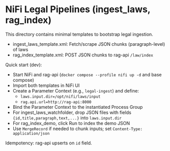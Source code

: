 # NiFi Legal Pipelines (ingest_laws, rag_index)

This directory contains minimal templates to bootstrap legal ingestion.

- ingest_laws_template.xml: Fetch/scrape JSON chunks (paragraph-level) of laws
- rag_index_template.xml: POST JSON chunks to rag-api `/law/index`

Quick start (dev):
- Start NiFi and rag-api (`docker compose --profile nifi up -d` and base compose)
- Import both templates in NiFi UI
- Create a Parameter Context (e.g., `legal-ingest`) and define:
  - `laws.input.dir=/opt/nifi/laws/input`
  - `rag.api.url=http://rag-api:8000`
- Bind the Parameter Context to the instantiated Process Group
- For ingest_laws_watchfolder, drop JSON files with fields `{id,title,paragraph,text,...}` into `laws.input.dir`
- For rag_index_demo, click Run to index the demo JSON
- Use `MergeRecord` if needed to chunk inputs; set `Content-Type: application/json`

Idempotency: rag-api upserts on `id` field.
